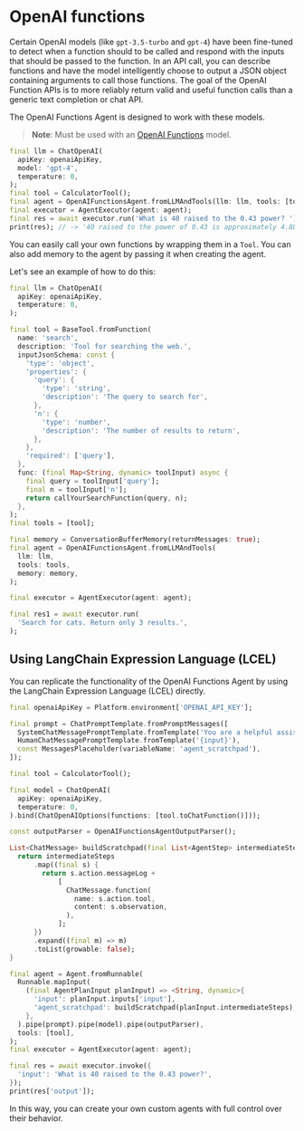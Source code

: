# OpenAI functions

Certain OpenAI models (like `gpt-3.5-turbo` and `gpt-4`) have been
fine-tuned to detect when a function should to be called and respond with the
inputs that should be passed to the function. In an API call, you can describe
functions and have the model intelligently choose to output a JSON object
containing arguments to call those functions. The goal of the OpenAI Function
APIs is to more reliably return valid and useful function calls than a generic
text completion or chat API.

The OpenAI Functions Agent is designed to work with these models.

> **Note**: Must be used with an [OpenAI Functions](https://platform.openai.com/docs/guides/gpt/function-calling) model.

```dart
final llm = ChatOpenAI(
  apiKey: openaiApiKey,
  model: 'gpt-4',
  temperature: 0,
);
final tool = CalculatorTool();
final agent = OpenAIFunctionsAgent.fromLLMAndTools(llm: llm, tools: [tool]);
final executor = AgentExecutor(agent: agent);
final res = await executor.run('What is 40 raised to the 0.43 power? ');
print(res); // -> '40 raised to the power of 0.43 is approximately 4.8852'
```

You can easily call your own functions by wrapping them in a `Tool`. You can also add memory to the agent by passing it when creating the agent. 

Let's see an example of how to do this:

```dart
final llm = ChatOpenAI(
  apiKey: openaiApiKey,
  temperature: 0,
);

final tool = BaseTool.fromFunction(
  name: 'search',
  description: 'Tool for searching the web.',
  inputJsonSchema: const {
    'type': 'object',
    'properties': {
      'query': {
        'type': 'string',
        'description': 'The query to search for',
      },
      'n': {
        'type': 'number',
        'description': 'The number of results to return',
      },
    },
    'required': ['query'],
  },
  func: (final Map<String, dynamic> toolInput) async {
    final query = toolInput['query'];
    final n = toolInput['n'];
    return callYourSearchFunction(query, n);
  },
);
final tools = [tool];

final memory = ConversationBufferMemory(returnMessages: true);
final agent = OpenAIFunctionsAgent.fromLLMAndTools(
  llm: llm,
  tools: tools,
  memory: memory,
);

final executor = AgentExecutor(agent: agent);

final res1 = await executor.run(
  'Search for cats. Return only 3 results.',
);
```

## Using LangChain Expression Language (LCEL) 

You can replicate the functionality of the OpenAI Functions Agent by using the LangChain Expression Language (LCEL) directly. 

```dart
final openaiApiKey = Platform.environment['OPENAI_API_KEY'];

final prompt = ChatPromptTemplate.fromPromptMessages([
  SystemChatMessagePromptTemplate.fromTemplate('You are a helpful assistant'),
  HumanChatMessagePromptTemplate.fromTemplate('{input}'),
  const MessagesPlaceholder(variableName: 'agent_scratchpad'),
]);

final tool = CalculatorTool();

final model = ChatOpenAI(
  apiKey: openaiApiKey,
  temperature: 0,
).bind(ChatOpenAIOptions(functions: [tool.toChatFunction()]));

const outputParser = OpenAIFunctionsAgentOutputParser();

List<ChatMessage> buildScratchpad(final List<AgentStep> intermediateSteps) {
  return intermediateSteps
      .map((final s) {
        return s.action.messageLog +
            [
              ChatMessage.function(
                name: s.action.tool,
                content: s.observation,
              ),
            ];
      })
      .expand((final m) => m)
      .toList(growable: false);
}

final agent = Agent.fromRunnable(
  Runnable.mapInput(
    (final AgentPlanInput planInput) => <String, dynamic>{
      'input': planInput.inputs['input'],
      'agent_scratchpad': buildScratchpad(planInput.intermediateSteps),
    },
  ).pipe(prompt).pipe(model).pipe(outputParser),
  tools: [tool],
);
final executor = AgentExecutor(agent: agent);

final res = await executor.invoke({
  'input': 'What is 40 raised to the 0.43 power?',
});
print(res['output']);
```

In this way, you can create your own custom agents with full control over their behavior.
